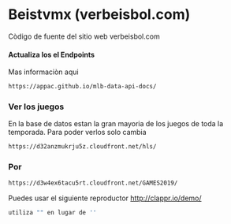 # Beistvmx (verbeisbol.com)
Còdigo de fuente del sitio web verbeisbol.com 

#### Actualiza los el Endpoints
Mas informaciòn aqui
```sh
https://appac.github.io/mlb-data-api-docs/
```

###  Ver los juegos

En la base de datos estan la gran mayoria de los juegos de toda la temporada.
Para poder verlos solo cambia

```sh
https://d32anzmukrju5z.cloudfront.net/hls/
```
### Por

```sh
https://d3w4ex6tacu5rt.cloudfront.net/GAMES2019/
```
Puedes usar el siguiente reproductor http://clappr.io/demo/
```bash
utiliza "" en lugar de '' 
```

